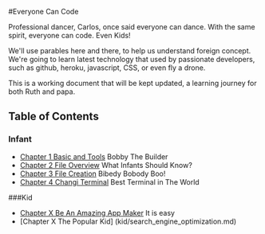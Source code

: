 #Everyone Can Code

Professional dancer, Carlos, once said everyone can dance. 
With the same spirit, everyone can code. Even Kids!

We'll use parables here and there, to help us understand foreign concept. We're going to learn latest technology that used by passionate developers, such as github, heroku, javascript, CSS, or even fly a drone. 

This is a working document that will be kept updated, a learning journey for both Ruth and papa.

## Table of Contents

### Infant
* [Chapter 1 Basic and Tools](infant/basic_and_tools.md) Bobby The Builder
* [Chapter 2 File Overview](infant/file_overview.md) What Infants Should Know?
* [Chapter 3 File Creation](infant/file_creation.md) Bibedy Bobody Boo!
* [Chapter 4 Changi Terminal](infant/terminal.md) Best Terminal in The World

###Kid
* [Chapter X Be An Amazing App Maker](kid/getting_started_as_app_maker.md) It is easy
* [Chapter X The Popular Kid] (kid/search_engine_optimization.md) 

